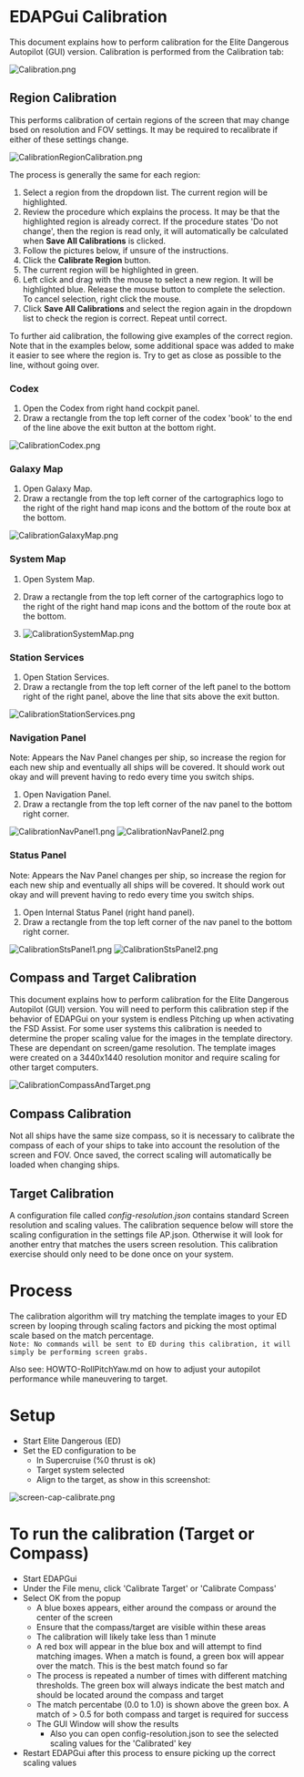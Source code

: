 # EDAPGui Calibration
This document explains how to perform calibration for the
Elite Dangerous Autopilot (GUI) version. 
Calibration is performed from the Calibration tab:

![Calibration.png](../screen/Calibration.png)

## Region Calibration
This performs calibration of certain regions of the screen that may change bsed on resolution and FOV settings. It may be required to recalibrate if either of these settings change.

![CalibrationRegionCalibration.png](../screen/CalibrationRegionCalibration.png)

The process is generally the same for each region:
1. Select a region from the dropdown list. The current region will be highlighted.
2. Review the procedure which explains the process. It may be that the highlighted region is already correct. If the procedure states 'Do not change', then the region is read only, it will automatically be calculated when **Save All Calibrations** is clicked.
3. Follow the pictures below, if unsure of the instructions.
4. Click the **Calibrate Region** button.
5. The current region will be highlighted in green.
6. Left click and drag with the mouse to select a new region. It will be highlighted blue. Release the mouse button to complete the selection. To cancel selection, right click the mouse.
7. Click **Save All Calibrations** and select the region again in the dropdown list to check the region is correct. Repeat until correct.

To further aid calibration, the following give examples of the correct region. Note that in the examples below, some additional space was added to make it easier to see where the region is. Try to get as close as possible to the line, without going over.

### Codex
1. Open the Codex from right hand cockpit panel.
2. Draw a rectangle from the top left corner of the codex 'book' to the end of the line above the exit button at the bottom right.

![CalibrationCodex.png](../screen/CalibrationCodex.png)

### Galaxy Map
1. Open Galaxy Map.
2. Draw a rectangle from the top left corner of the cartographics logo to the right of the right hand map icons and the bottom of the route box at the bottom.

![CalibrationGalaxyMap.png](../screen/CalibrationGalaxyMap.png)

### System Map
1. Open System Map.
2. Draw a rectangle from the top left corner of the cartographics logo to the right of the right hand map icons and the bottom of the route box at the bottom.

3. ![CalibrationSystemMap.png](../screen/CalibrationSystemMap.png)

### Station Services
1. Open Station Services.
2. Draw a rectangle from the top left corner of the left panel to the bottom right of the right panel, above the line that sits above the exit button.

![CalibrationStationServices.png](../screen/CalibrationStationServices.png)

### Navigation Panel
Note: Appears the Nav Panel changes per ship, so increase the region for each new ship and eventually all ships will be covered. It should work out okay and will prevent having to redo every time you switch ships.
1. Open Navigation Panel.
2. Draw a rectangle from the top left corner of the nav panel to the bottom right corner.

![CalibrationNavPanel1.png](../screen/CalibrationNavPanel1.png)
![CalibrationNavPanel2.png](../screen/CalibrationNavPanel2.png)

### Status Panel
Note: Appears the Nav Panel changes per ship, so increase the region for each new ship and eventually all ships will be covered. It should work out okay and will prevent having to redo every time you switch ships.
1. Open Internal Status Panel (right hand panel).
2. Draw a rectangle from the top left corner of the nav panel to the bottom right corner.

![CalibrationStsPanel1.png](../screen/CalibrationStsPanel1.png)
![CalibrationStsPanel2.png](../screen/CalibrationStsPanel2.png)

## Compass and Target Calibration

This document explains how to perform calibration for the Elite Dangerous Autopilot (GUI) version.  You will need to perform this calibration step if the behavior of EDAPGui on your system is endless Pitching up when activating the FSD Assist.  For some user systems this calibration is needed to determine the proper scaling value for the images in the template directory.  These are dependant on screen/game resolution.   The template images were created on a 3440x1440 resolution monitor and require scaling for other target computers.

![CalibrationCompassAndTarget.png](../screen/CalibrationCompassAndTarget.png)

## Compass Calibration
Not all ships have the same size compass, so it is necessary to calibrate the compass of each of your ships to take into account the resolution of the screen and FOV. Once saved, the correct scaling will automatically be loaded when changing ships.

## Target Calibration
A configuration file called _config-resolution.json_ contains standard Screen resolution and scaling values. The calibration sequence below will store the scaling configuration in the settings file AP.json. Otherwise it will look for another entry that matches the users screen resolution. This calibration exercise should only need to be done once on your system.  

# Process
The calibration algorithm will try matching the template images to your ED screen by looping through scaling factors and 
picking the most optimal scale based on the match percentage.<br>
``` Note: No commands will be sent to ED during this calibration, it will simply be performing screen grabs. ```

Also see:  HOWTO-RollPitchYaw.md on how to adjust your autopilot performance while maneuvering to target.

# Setup
* Start Elite Dangerous (ED)
* Set the ED configuration to be
    * In Supercruise (%0 thrust is ok)
    * Target system selected
    * Align to the target, as show in this screenshot:<br>

![screen-cap-calibrate.png](../screen/screen-cap-calibrate.png)

# To run the calibration (Target or Compass)
* Start EDAPGui
* Under the File menu, click 'Calibrate Target' or 'Calibrate Compass'
* Select OK from the popup
  * A blue boxes appears, either around the compass or around the center of the screen
  * Ensure that the compass/target are visible within these areas
  * The calibration will likely take less than 1 minute
  * A red box will appear in the blue box and will attempt to find matching images. When a match is found, a green box will appear over the match. This is the best match found so far
  * The process is repeated a number of times with different matching thresholds. The green box will always indicate the best match and should be located around the compass and target
  * The match percentabe (0.0 to 1.0) is shown above the green box. A match of > 0.5 for both compass and target is required for success
  * The GUI Window will show the results 
    * Also you can open config-resolution.json to see the selected scaling values for the 'Calibrated' key
* Restart EDAPGui after this process to ensure picking up the correct scaling values
